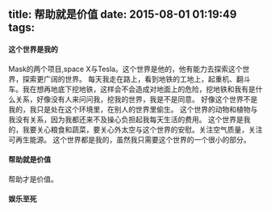 title: 帮助就是价值
date: 2015-08-01 01:19:49
tags:
---

#### 这个世界是我的
Mask的两个项目,space X与Tesla。这个世界是他的，他有能力去探索这个世界，探索更广阔的世界。
每天我走在路上，看到地铁的工地上，起重机、翻斗车。我在想再地底下挖地铁，这样会不会造成对地面上的危险，挖地铁和我有是什么关系，好像没有人来问问我，挖我的世界，我是不是同意。
好像这个世界不是我的，我只是处在这个环境里，在别人的世界里偷生。
这个世界的动物和植物与我没有关系，因为我都还来不及操心负担起我每天生活的费用。
这个世界是我的，我要关心粮食和蔬菜，要关心外太空与这个世界的安慰。关注空气质量，关注可再生能源。
这个世界都是我的，虽然我只需要这个世界的一个很小的部分。
#### 帮助就是价值
帮助才是价值。
#### 娱乐至死
